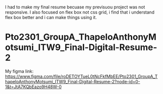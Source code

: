I had to make my final resume becuase my previsuou project was not responsive. I also focused on flex box not css grid, i find that i understand flex box better and i can make things using it. 
# Pto2301_GroupA_ThapeloAnthonyMotsumi_ITW9_Final-Digital-Resume-2
My figma link: https://www.figma.com/file/roDETOYTueL0tNcFkfMbEE/Pto2301_GroupA_ThapeloAnthonyMotsumi_ITW9_Final-Digital-Resume-2?node-id=0-1&t=JtA7KQbEazo9H48W-0
